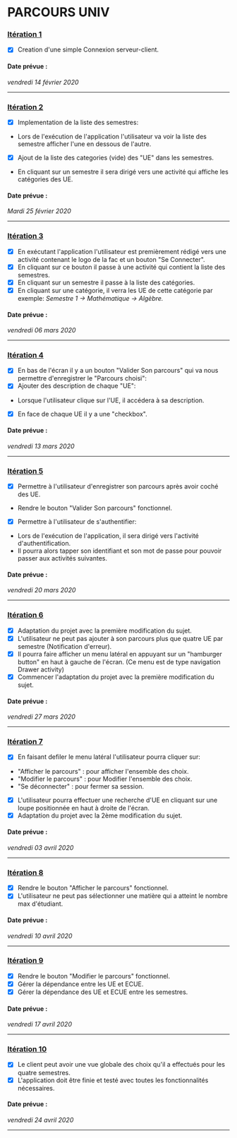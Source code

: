 # PARCOURS UNIV


### [Itération 1](https://github.com/L3-Info-Miage-Universite-Cote-D-Azur/pl2020-plplg/milestone/1)

- [X] Creation d'une simple Connexion serveur-client.

#### Date prévue : 
*vendredi 14 février 2020*

-----------------------------------------------

### [Itération 2](https://github.com/L3-Info-Miage-Universite-Cote-D-Azur/pl2020-plplg/milestone/2)

- [X] Implementation de la liste des semestres: 
* Lors de l'exécution de l'application l'utilisateur va voir la liste des semestre afficher l'une en dessous de l'autre. 
- [X] Ajout de la liste des categories (vide) des "UE" dans les semestres.
* En cliquant sur un semestre il sera dirigé vers une activité qui affiche 
les catégories des UE. 

#### Date prévue : 
*Mardi 25 février 2020*

-----------------------------------------------

### [Itération 3](https://github.com/L3-Info-Miage-Universite-Cote-D-Azur/pl2020-plplg/milestone/3)

- [X] En exécutant l'application l'utilisateur est premièrement rédigé vers une activité contenant le logo de la fac et un bouton "Se Connecter".
- [X] En cliquant sur ce bouton il passe à une activité qui contient la liste des semestres.
- [X] En cliquant sur un semestre il passe à la liste des catégories.
- [X] En cliquant sur une catégorie, il verra les UE de cette catégorie par exemple: *Semestre 1 -> Mathématique -> Algèbre.*

#### Date prévue : 
*vendredi 06 mars 2020*

-----------------------------------------------

### [Itération 4](https://github.com/L3-Info-Miage-Universite-Cote-D-Azur/pl2020-plplg/milestone/4)

- [X] En bas de l'écran il y a un bouton "Valider Son parcours" qui va nous permettre d'enregistrer le "Parcours choisi":
- [X] Ajouter des description de chaque "UE": 
* Lorsque l'utilisateur clique sur l'UE, il accédera à sa description. 
- [X] En face de chaque UE il y a une "checkbox". 


#### Date prévue : 
*vendredi 13 mars 2020*

-----------------------------------------------

### [Itération 5](https://github.com/L3-Info-Miage-Universite-Cote-D-Azur/pl2020-plplg/milestone/5)
- [X] Permettre à l'utilisateur d'enregistrer son parcours après avoir coché des UE.
* Rendre le bouton "Valider Son parcours" fonctionnel. 
- [X] Permettre à l'utilisateur de s'authentifier:
* Lors de l'exécution de l'application, il sera dirigé vers l'activité d'authentification. 
* Il pourra alors tapper son identifiant et son mot de passe pour pouvoir passer aux activités suivantes.

#### Date prévue : 
*vendredi 20 mars 2020*

-----------------------------------------------

### [Itération 6](https://github.com/L3-Info-Miage-Universite-Cote-D-Azur/pl2020-plplg/milestone/6)
- [X] Adaptation du projet avec la première modification du sujet.
- [X] L'utilisateur ne peut pas ajouter à son parcours plus que quatre UE par semestre (Notification d'erreur).
- [X] Il pourra faire afficher un menu latéral en appuyant sur un "hamburger button" en haut à gauche de l'écran. (Ce menu est de type navigation Drawer activity)
- [X] Commencer l'adaptation du projet avec la première modification du sujet.

#### Date prévue : 
*vendredi 27 mars 2020*

-----------------------------------------------

### [Itération 7](https://github.com/L3-Info-Miage-Universite-Cote-D-Azur/pl2020-plplg/milestone/7)

- [X] En faisant defiler le menu latéral l'utilisateur pourra cliquer sur:
* "Afficher le parcours" : pour afficher l'ensemble des choix.
* "Modifier le parcours" : pour Modifier l'ensemble des choix.
* "Se déconnecter" : pour fermer sa session.
- [X] L'utilisateur pourra effectuer une recherche d'UE en cliquant sur une loupe positionnée en haut à droite de l'écran.
- [X] Adaptation du projet avec la 2ème modification du sujet.

#### Date prévue : 
*vendredi 03 avril 2020*

-----------------------------------------------

### [Itération 8](https://github.com/L3-Info-Miage-Universite-Cote-D-Azur/pl2020-plplg/milestone/8)

- [X] Rendre le bouton "Afficher le parcours" fonctionnel.
- [X] L'utilisateur ne peut pas sélectionner une matière qui a atteint le nombre max d'étudiant.

#### Date prévue : 
*vendredi 10 avril 2020* 

-----------------------------------------------

### [Itération 9](https://github.com/L3-Info-Miage-Universite-Cote-D-Azur/pl2020-plplg/milestone/9)

- [X] Rendre le bouton "Modifier le parcours" fonctionnel.
- [X] Gérer la dépendance entre les UE et ECUE.
- [X] Gérer la dépendance des UE et ECUE entre les semestres.

#### Date prévue : 
*vendredi 17 avril 2020*

-----------------------------------------------

### [Itération 10](https://github.com/L3-Info-Miage-Universite-Cote-D-Azur/pl2020-plplg/milestone/10)

- [X] Le client peut avoir une vue globale des choix qu'il a effectués pour les quatre semestres.
- [X] L'application doit être finie et testé avec toutes les fonctionnalités nécessaires. 

#### Date prévue : 
*vendredi 24 avril 2020*

---------------------------------------------
